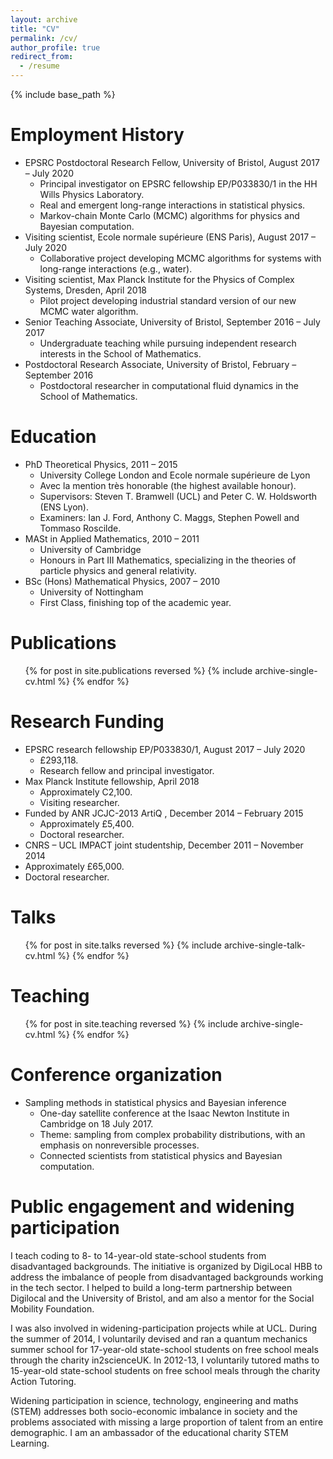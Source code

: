 ```yaml
---
layout: archive
title: "CV"
permalink: /cv/
author_profile: true
redirect_from:
  - /resume
---
```


{% include base_path %}

Employment History
======
* EPSRC Postdoctoral Research Fellow, University of Bristol, August 2017 – July 2020
  * Principal investigator on EPSRC fellowship EP/P033830/1 in the HH Wills Physics Laboratory.
  * Real and emergent long-range interactions in statistical physics.
  * Markov-chain Monte Carlo (MCMC) algorithms for physics and Bayesian computation.
* Visiting scientist, Ecole normale supérieure (ENS Paris), August 2017 – July 2020
  * Collaborative project developing MCMC algorithms for systems with long-range interactions (e.g., water).
* Visiting scientist, Max Planck Institute for the Physics of Complex Systems, Dresden, April 2018
  * Pilot project developing industrial standard version of our new MCMC water algorithm.
* Senior Teaching Associate, University of Bristol, September 2016 – July 2017
  * Undergraduate teaching while pursuing independent research interests in the School of Mathematics.
* Postdoctoral Research Associate, University of Bristol, February – September 2016
  * Postdoctoral researcher in computational fluid dynamics in the School of Mathematics.

Education
======
* PhD Theoretical Physics, 2011 – 2015
  * University College London and Ecole normale supérieure de Lyon
  * Avec la mention très honorable (the highest available honour).
  * Supervisors: Steven T. Bramwell (UCL) and Peter C. W. Holdsworth (ENS Lyon).
  * Examiners: Ian J. Ford, Anthony C. Maggs, Stephen Powell and Tommaso Roscilde.
* MASt in Applied Mathematics, 2010 – 2011
  * University of Cambridge
  * Honours in Part III Mathematics, specializing in the theories of particle physics and general relativity.
* BSc (Hons) Mathematical Physics, 2007 – 2010
  * University of Nottingham
  * First Class, finishing top of the academic year.

Publications
======
  <ul>{% for post in site.publications reversed %}
    {% include archive-single-cv.html %}
  {% endfor %}</ul>
 
Research Funding
======
* EPSRC research fellowship EP/P033830/1, August 2017 – July 2020
  * £293,118.
  * Research fellow and principal investigator.
* Max Planck Institute fellowship, April 2018
  * Approximately C2,100.
  * Visiting researcher.
* Funded by ANR JCJC-2013 ArtiQ , December 2014 – February 2015
  * Approximately £5,400.
  * Doctoral researcher.
* CNRS – UCL IMPACT joint studentship, December 2011 – November 2014
 * Approximately £65,000.
 * Doctoral researcher.
  
Talks
======
  <ul>{% for post in site.talks reversed %}
    {% include archive-single-talk-cv.html %}
  {% endfor %}</ul>
  
Teaching
======
  <ul>{% for post in site.teaching reversed %}
    {% include archive-single-cv.html %}
  {% endfor %}</ul>
  
Conference organization
======
* Sampling methods in statistical physics and Bayesian inference
    * One-day satellite conference at the Isaac Newton Institute in Cambridge on 18 July 2017.
    * Theme: sampling from complex probability distributions, with an emphasis on nonreversible processes.
    * Connected scientists from statistical physics and Bayesian computation.

Public engagement and widening participation
======
I teach coding to 8- to 14-year-old state-school students from disadvantaged backgrounds. The initiative is organized by DigiLocal HBB to address the imbalance of people from disadvantaged backgrounds working in the tech sector. I helped to build a long-term partnership between Digilocal and the University of Bristol, and am also a mentor for the Social Mobility Foundation.
 
I was also involved in widening-participation projects while at UCL. During the summer of 2014, I voluntarily devised and ran a quantum mechanics summer school for 17-year-old state-school students on free school meals through the charity in2scienceUK. In 2012-13, I voluntarily tutored maths to 15-year-old state-school students on free school meals through the charity Action Tutoring.
 
Widening participation in science, technology, engineering and maths (STEM) addresses both socio-economic imbalance in society and the problems associated with missing a large proportion of talent from an entire demographic. I am an ambassador of the educational charity STEM Learning.
